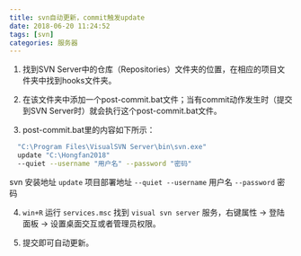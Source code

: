 ```yaml
---
title: svn自动更新，commit触发update
date: 2018-06-20 11:24:52
tags: [svn]
categories: 服务器
---
```


1. 找到SVN Server中的仓库（Repositories）文件夹的位置，在相应的项目文件夹中找到hooks文件夹。

2. 在该文件夹中添加一个post-commit.bat文件；当有commit动作发生时（提交到SVN Server时）就会执行这个post-commit.bat文件。

3. post-commit.bat里的内容如下所示：
  
  ```bash
    "C:\Program Files\VisualSVN Server\bin\svn.exe" 
    update "C:\Hongfan2018" 
    --quiet --username "用户名" --password "密码"
  ```
  svn 安装地址 `update` 项目部署地址  `--quiet --username` 用户名 `--password` 密码

4. `win+R` 运行 `services.msc` 找到 `visual svn server` 服务，右键属性 -> 登陆面板 -> 设置桌面交互或者管理员权限。

5. 提交即可自动更新。